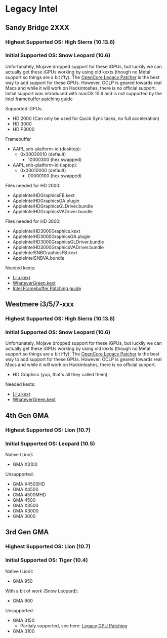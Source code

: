 # Legacy Intel

## **Sandy Bridge 2XXX**

### Highest Supported OS: High Sierra (10.13.6)

### Initial Supported OS: Snow Leopard (10.6)

Unfortunately, Mojave dropped support for these iGPUs, but luckily we can actually get these iGPUs working by using old kexts (though no Metal support so things are a bit iffy). The [OpenCore Legacy Patcher](https://github.com/dortania/OpenCore-Legacy-Patcher/issues/348) is the best way to add support for these GPUs. However, OCLP is geared towards real Macs and while it will work on Hackintoshes, there is no official support. Initial support was introduced with macOS 10.6 and is not supported by the [Intel framebuffer patching guide](https://www.insanelymac.com/forum/topic/334899-intel-framebuffer-patching-using-whatevergreen/?tab=comments#comment-2626271)

Supported iGPUs:

* HD 2000 (Can only be used for Quick Sync tasks, no full acceleration)
* HD 3000
* HD P3000

Framebuffer

* AAPL,snb-platform-id (desktop):
  * 0x00030010 (default)
    * 10000300 (hex swapped)
* AAPL,snb-platform-id (laptop):
  * 0x00010000 (default)
    * 00000100 (hex swapped)

Files needed for HD 2000:

* AppleIntelHDGraphicsFB.kext
* AppleIntelHDGraphicsGA.plugin
* AppleIntelHDGraphicsGLDriver.bundle
* AppleIntelHDGraphicsVADriver.bundle

Files needed for HD 3000:

* AppleIntelHD3000Graphics.kext
* AppleIntelHD3000GraphicsGA.plugin
* AppleIntelHD3000GraphicsGLDriver.bundle
* AppleIntelHD3000GraphicsVADriver.bundle
* AppleIntelSNBGraphicsFB.kext
* AppleIntelSNBVA.bundle

Needed kexts:

* [Lilu.kext](https://github.com/acidanthera/Lilu/releases)
* [WhateverGreen.kext](https://github.com/acidanthera/WhateverGreen/releases)
* [Intel Framebuffer Patching guide](https://www.insanelymac.com/forum/topic/334899-intel-framebuffer-patching-using-whatevergreen/?tab=comments#comment-2626271)

## **Westmere i3/5/7-xxx**

### Highest Supported OS: High Sierra (10.13.6)

### Initial Supported OS: Snow Leopard (10.6)

Unfortunately, Mojave dropped support for these iGPUs, but luckily we can actually get these iGPUs working by using old kexts (though no Metal support so things are a bit iffy). The [OpenCore Legacy Patcher](https://github.com/dortania/OpenCore-Legacy-Patcher/issues/348) is the best way to add support for these GPUs. However, OCLP is geared towards real Macs and while it will work on Hackintoshes, there is no official support.

* HD Graphics (yup, that's all they called them)

Needed kexts:

* [Lilu.kext](https://github.com/acidanthera/Lilu/releases)
* [WhateverGreen.kext](https://github.com/acidanthera/WhateverGreen/releases)

## **4th Gen GMA**

### Highest Supported OS: Lion (10.7)

### Initial Supported OS: Leopard (10.5)

Native (Lion):

* GMA X3100

Unsupported:

* GMA X4500HD
* GMA X4500
* GMA 4500MHD
* GMA 4500
* GMA X3500
* GMA X3000
* GMA 3000

## **3rd Gen GMA**

### Highest Supported OS: Lion (10.7)

### Initial Supported OS: Tiger (10.4)

Native (Lion):

* GMA 950

With a bit of work (Snow Leopard):

* GMA 900

Unsupported:

* GMA 3150
  * Partialy supported, see here: [Legacy GPU Patching](https://dortania.github.io/OpenCore-Post-Install/gpu-patching/legacy-intel/)
* GMA 3100
